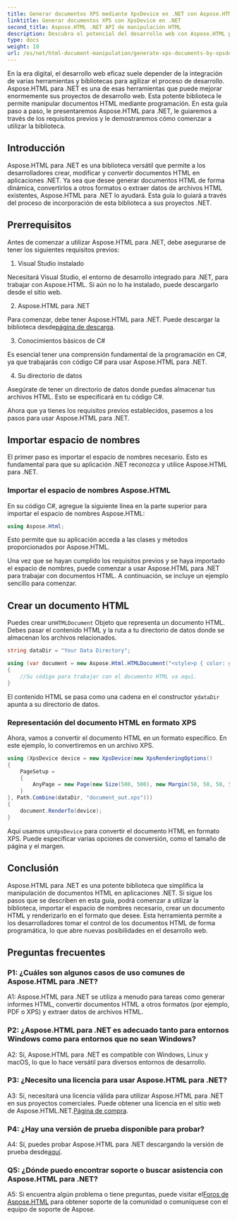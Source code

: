 ```yaml
---
title: Generar documentos XPS mediante XpsDevice en .NET con Aspose.HTML
linktitle: Generar documentos XPS con XpsDevice en .NET
second_title: Aspose.HTML .NET API de manipulación HTML
description: Descubra el potencial del desarrollo web con Aspose.HTML para .NET. Cree, convierta y manipule documentos HTML fácilmente.
type: docs
weight: 19
url: /es/net/html-document-manipulation/generate-xps-documents-by-xpsdevice/
---
```


En la era digital, el desarrollo web eficaz suele depender de la integración de varias herramientas y bibliotecas para agilizar el proceso de desarrollo. Aspose.HTML para .NET es una de esas herramientas que puede mejorar enormemente sus proyectos de desarrollo web. Esta potente biblioteca le permite manipular documentos HTML mediante programación. En esta guía paso a paso, le presentaremos Aspose.HTML para .NET, le guiaremos a través de los requisitos previos y le demostraremos cómo comenzar a utilizar la biblioteca.

## Introducción

Aspose.HTML para .NET es una biblioteca versátil que permite a los desarrolladores crear, modificar y convertir documentos HTML en aplicaciones .NET. Ya sea que desee generar documentos HTML de forma dinámica, convertirlos a otros formatos o extraer datos de archivos HTML existentes, Aspose.HTML para .NET lo ayudará. Esta guía lo guiará a través del proceso de incorporación de esta biblioteca a sus proyectos .NET.

## Prerrequisitos

Antes de comenzar a utilizar Aspose.HTML para .NET, debe asegurarse de tener los siguientes requisitos previos:

1. Visual Studio instalado

Necesitará Visual Studio, el entorno de desarrollo integrado para .NET, para trabajar con Aspose.HTML. Si aún no lo ha instalado, puede descargarlo desde el sitio web.

2. Aspose.HTML para .NET

 Para comenzar, debe tener Aspose.HTML para .NET. Puede descargar la biblioteca desde[página de descarga](https://releases.aspose.com/html/net/).

3. Conocimientos básicos de C#

Es esencial tener una comprensión fundamental de la programación en C#, ya que trabajarás con código C# para usar Aspose.HTML para .NET.

4. Su directorio de datos

Asegúrate de tener un directorio de datos donde puedas almacenar tus archivos HTML. Esto se especificará en tu código C#.

Ahora que ya tienes los requisitos previos establecidos, pasemos a los pasos para usar Aspose.HTML para .NET.

## Importar espacio de nombres

El primer paso es importar el espacio de nombres necesario. Esto es fundamental para que su aplicación .NET reconozca y utilice Aspose.HTML para .NET.

### Importar el espacio de nombres Aspose.HTML

En su código C#, agregue la siguiente línea en la parte superior para importar el espacio de nombres Aspose.HTML:

```csharp
using Aspose.Html;
```

Esto permite que su aplicación acceda a las clases y métodos proporcionados por Aspose.HTML.

Una vez que se hayan cumplido los requisitos previos y se haya importado el espacio de nombres, puede comenzar a usar Aspose.HTML para .NET para trabajar con documentos HTML. A continuación, se incluye un ejemplo sencillo para comenzar.

## Crear un documento HTML

 Puedes crear un`HTMLDocument` Objeto que representa un documento HTML. Debes pasar el contenido HTML y la ruta a tu directorio de datos donde se almacenan los archivos relacionados.

```csharp
string dataDir = "Your Data Directory";

using (var document = new Aspose.Html.HTMLDocument("<style>p { color: green; }</style><p>my first paragraph</p>", dataDir))
{
    //Su código para trabajar con el documento HTML va aquí.
}
```

 El contenido HTML se pasa como una cadena en el constructor y`dataDir` apunta a su directorio de datos.

### Representación del documento HTML en formato XPS

Ahora, vamos a convertir el documento HTML en un formato específico. En este ejemplo, lo convertiremos en un archivo XPS.

```csharp
using (XpsDevice device = new XpsDevice(new XpsRenderingOptions()
{
    PageSetup =
    {
        AnyPage = new Page(new Size(500, 500), new Margin(50, 50, 50, 50))
    }
}, Path.Combine(dataDir, "document_out.xps")))
{
    document.RenderTo(device);
}
```

 Aquí usamos un`XpsDevice` para convertir el documento HTML en formato XPS. Puede especificar varias opciones de conversión, como el tamaño de página y el margen.

## Conclusión

Aspose.HTML para .NET es una potente biblioteca que simplifica la manipulación de documentos HTML en aplicaciones .NET. Si sigue los pasos que se describen en esta guía, podrá comenzar a utilizar la biblioteca, importar el espacio de nombres necesario, crear un documento HTML y renderizarlo en el formato que desee. Esta herramienta permite a los desarrolladores tomar el control de los documentos HTML de forma programática, lo que abre nuevas posibilidades en el desarrollo web.

## Preguntas frecuentes

### P1: ¿Cuáles son algunos casos de uso comunes de Aspose.HTML para .NET?

A1: Aspose.HTML para .NET se utiliza a menudo para tareas como generar informes HTML, convertir documentos HTML a otros formatos (por ejemplo, PDF o XPS) y extraer datos de archivos HTML.

### P2: ¿Aspose.HTML para .NET es adecuado tanto para entornos Windows como para entornos que no sean Windows?

A2: Sí, Aspose.HTML para .NET es compatible con Windows, Linux y macOS, lo que lo hace versátil para diversos entornos de desarrollo.

### P3: ¿Necesito una licencia para usar Aspose.HTML para .NET?

 A3: Sí, necesitará una licencia válida para utilizar Aspose.HTML para .NET en sus proyectos comerciales. Puede obtener una licencia en el sitio web de Aspose.HTML.NET.[Página de compra](https://purchase.aspose.com/buy).

### P4: ¿Hay una versión de prueba disponible para probar?

 A4: Sí, puedes probar Aspose.HTML para .NET descargando la versión de prueba desde[aquí](https://releases.aspose.com/).

### Q5: ¿Dónde puedo encontrar soporte o buscar asistencia con Aspose.HTML para .NET?

 A5: Si encuentra algún problema o tiene preguntas, puede visitar el[Foros de Aspose.HTML](https://forum.aspose.com/) para obtener soporte de la comunidad o comuníquese con el equipo de soporte de Aspose.